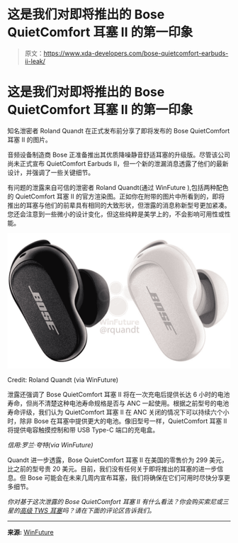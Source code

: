 # 这是我们对即将推出的 Bose QuietComfort 耳塞 II 的第一印象

> 原文：<https://www.xda-developers.com/bose-quietcomfort-earbuds-ii-leak/>

# 这是我们对即将推出的 Bose QuietComfort 耳塞 II 的第一印象

知名泄密者 Roland Quandt 在正式发布前分享了即将发布的 Bose QuietComfort 耳塞 II 的图片。

音频设备制造商 Bose 正准备推出其优质降噪静音舒适耳塞的升级版。尽管该公司尚未正式宣布 QuietComfort Earbuds II，但一个新的泄漏消息透露了他们的最新设计，并强调了一些关键细节。

有问题的泄露来自可信的泄密者 Roland Quandt(通过 WinFuture ),包括两种配色的 QuietComfort 耳塞 II 的官方渲染图。正如你在附带的图片中所看到的，即将推出的耳塞与他们的前辈具有相同的大致形状，但泄露的消息称新型号更加紧凑。您还会注意到一些微小的设计变化，但这些纯粹是美学上的，不会影响可用性或性能。

 <picture>![Bose QuietComfort Earbuds II in black and white on white background.](img/6a69f46a1ca0ccab8cfbf84029ffd68b.png)</picture> 

Credit: Roland Quandt (via WinFuture)

泄露还强调了 Bose QuietComfort 耳塞 II 将在一次充电后提供长达 6 小时的电池寿命，但尚不清楚这种电池寿命规格是否与 ANC 一起使用。根据之前型号的电池寿命评级，我们认为 QuietComfort 耳塞 II 在 ANC 关闭的情况下可以持续六个小时，除非 Bose 在耳塞中提供更大的电池。像旧型号一样，QuietComfort 耳塞 II 将提供电容触摸控制和带 USB Type-C 端口的充电盒。

*信用:罗兰·夸特(via WinFuture)*

Quandt 进一步透露，Bose QuietComfort 耳塞 II 在美国的零售价为 299 美元，比之前的型号贵 20 美元。目前，我们没有任何关于即将推出的耳塞的进一步信息。但 Bose 可能会在未来几周内宣布耳塞，我们将确保在它们可用时尽快分享更多细节。

*你对基于这次泄露的 Bose QuietComfort 耳塞 II 有什么看法？你会购买索尼或三星的[高级 TWS 耳塞](https://www.xda-developers.com/best-wireless-earbuds/)吗？请在下面的评论区告诉我们。*

* * *

**来源:** [WinFuture](https://winfuture.de/news,131423.html)